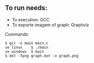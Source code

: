 ## To run needs: 
- To execution: GCC
- To exporte imagem of graph: Graphviz 

Commands:
```
$ gcc -o main main.c
se linux    $ ./main
se windows  $ main
$ dot -Tpng graph.dot -o graph.png
```
